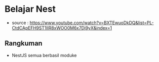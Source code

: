 # Belajar Nest
* source : https://www.youtube.com/watch?v=BXTEwuoDkDQ&list=PL-CtdCApEFH9ST1IIR8xWOO0M6x7Dj9yX&index=1


## Rangkuman
* NestJS semua berbasil moduke